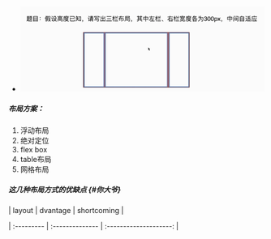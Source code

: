 * ![](/assets/import3.png)

##### 布局方案：

1. 浮动布局
2. 绝对定位
3. flex box
4. table布局
5. 网格布局

##### 这几种布局方式的优缺点 {#你大爷}

\| layout \| dvantage  \| shortcoming   \|

\| :--------- \| :-------------- \| :--------------------: \|

